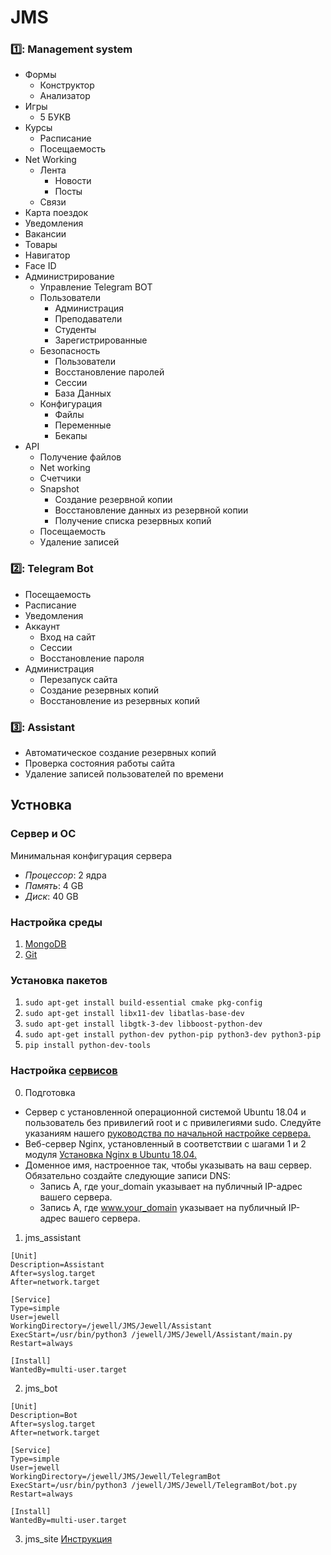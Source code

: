 # JMS
### :one:: Management system

* Формы
  * Конструктор
  * Анализатор
* Игры
  * 5 БУКВ
* Курсы
  * Расписание
  * Посещаемость
* Net Working
  * Лента
    * Новости
    * Посты
  * Связи
* Карта поездок
* Уведомления
* Вакансии
* Товары
* Навигатор
* Face ID
* Администрирование
  * Управление Telegram BOT
  * Пользователи
    * Администрация
    * Преподаватели
    * Студенты
    * Зарегистрированные
  * Безопасность
    * Пользователи
    * Восстановление паролей
    * Сессии
    * База Данных
  * Конфигурация 
    * Файлы
    * Переменные
    * Бекапы
* API
  * Получение файлов
  * Net working
  * Счетчики
  * Snapshot
    * Создание резервной копии
    * Восстановление данных из резервной копии
    * Получение списка резервных копий
  * Посещаемость
  * Удаление записей

### :two:: Telegram Bot
* Посещаемость 
* Расписание 
* Уведомления
* Аккаунт
  * Вход на сайт
  * Сессии
  * Восстановление пароля
* Администрация
  * Перезапуск сайта
  * Создание резервных копий
  * Восстановление из резервных копий

### :three:: Assistant
* Автоматическое создание резервных копий
* Проверка состояния работы сайта
* Удаление записей пользователей по времени

## Устновка

### Сервер и ОС

Минимальная конфигурация сервера
- *Процессор*: 2 ядра
- *Память*: 4 GB
- *Диск*: 40 GB

### Настройка среды

1. [MongoDB](https://www.mongodb.com/docs/manual/tutorial/install-mongodb-on-ubuntu/)
2. [Git](https://git-scm.com/download/linux)

### Установка пакетов

1. `sudo apt-get install build-essential cmake pkg-config`
2. `sudo apt-get install libx11-dev libatlas-base-dev`
3. `sudo apt-get install libgtk-3-dev libboost-python-dev`
4. `sudo apt-get install python-dev python-pip python3-dev python3-pip`
5. `pip install python-dev-tools`

### Настройка [сервисов](https://dzen.ru/media/cyber/sozdaem-systemd-iunit-unit-na-primere-telegram-bota-62383c5d55ea3027de06d7ed?utm_referer=away.vk.com)

0. Подготовка
* Сервер с установленной операционной системой Ubuntu 18.04 и пользователь без привилегий root и с привилегиями sudo. Следуйте указаниям нашего [руководства по начальной настройке сервера.](https://www.digitalocean.com/community/tutorials/initial-server-setup-with-ubuntu-18-04)
* Веб-сервер Nginx, установленный в соответствии с шагами 1 и 2 модуля [Установка Nginx в Ubuntu 18.04.](https://www.digitalocean.com/community/tutorials/how-to-install-nginx-on-ubuntu-18-04)
* Доменное имя, настроенное так, чтобы указывать на ваш сервер. Обязательно создайте следующие записи DNS: 
  * Запись A, где your_domain указывает на публичный IP-адрес вашего сервера.
  * Запись A, где www.your_domain указывает на публичный IP-адрес вашего сервера.


1. jms_assistant
```
[Unit]
Description=Assistant
After=syslog.target
After=network.target

[Service]
Type=simple
User=jewell
WorkingDirectory=/jewell/JMS/Jewell/Assistant
ExecStart=/usr/bin/python3 /jewell/JMS/Jewell/Assistant/main.py
Restart=always

[Install]
WantedBy=multi-user.target
```

2. jms_bot
```
[Unit]
Description=Bot
After=syslog.target
After=network.target

[Service]
Type=simple
User=jewell
WorkingDirectory=/jewell/JMS/Jewell/TelegramBot
ExecStart=/usr/bin/python3 /jewell/JMS/Jewell/TelegramBot/bot.py
Restart=always

[Install]
WantedBy=multi-user.target
```

3. jms_site [Инструкция](https://www.digitalocean.com/community/tutorials/how-to-serve-flask-applications-with-uswgi-and-nginx-on-ubuntu-18-04-ru)
